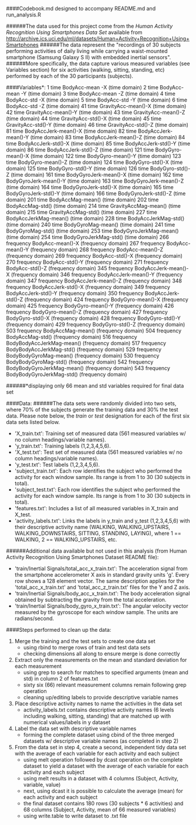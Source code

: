 ####Codebook.md designed to accompany README.md and run_analysis.R

######The data used for this project come from the *Human Activity Recognition Using Smartphones Data Set* available from http://archive.ics.uci.edu/ml/datasets/Human+Activity+Recognition+Using+Smartphones
######The data represent the "recordings of 30 subjects performing activities of daily living while carrying a waist-mounted smartphone (Samsung Galaxy S II) with embedded inertial sensors". 
######More specifically, the data capture various measured variables (see Variables section) for six activities (walking, sitting, standing, etc) performed by each of the 30 participants (subjects). 

####Variables*:
1 time BodyAcc-mean -X (time domain)
2 time BodyAcc-mean -Y (time domain)
3 time BodyAcc-mean -Z (time domain)
4 time BodyAcc-std -X (time domain)
5 time BodyAcc-std -Y (time domain)
6 time BodyAcc-std -Z (time domain)
41 time GravityAcc-mean()-X (time domain)
42 time GravityAcc-mean()-Y (time domain)
43 time GravityAcc-mean()-Z (time domain)
44 time GravityAcc-std()-X (time domain)
45 time GravityAcc-std()-Y (time domain)
46 time GravityAcc-std()-Z (time domain)
81 time BodyAccJerk-mean()-X (time domain)
82 time BodyAccJerk-mean()-Y (time domain)
83 time BodyAccJerk-mean()-Z (time domain)
84 time BodyAccJerk-std()-X (time domain)
85 time BodyAccJerk-std()-Y (time domain)
86 time BodyAccJerk-std()-Z (time domain)
121 time BodyGyro-mean()-X (time domain)
122 time BodyGyro-mean()-Y (time domain)
123 time BodyGyro-mean()-Z (time domain)
124 time BodyGyro-std()-X (time domain)
125 time BodyGyro-std()-Y (time domain)
126 time BodyGyro-std()-Z (time domain)
161 time BodyGyroJerk-mean()-X (time domain)
162 time BodyGyroJerk-mean()-Y (time domain)
163 time BodyGyroJerk-mean()-Z (time domain)
164 time BodyGyroJerk-std()-X (time domain)
165 time BodyGyroJerk-std()-Y (time domain)
166 time BodyGyroJerk-std()-Z (time domain)
201 time BodyAccMag-mean() (time domain)
202 time BodyAccMag-std() (time domain)
214 time GravityAccMag-mean() (time domain)
215 time GravityAccMag-std() (time domain)
227 time BodyAccJerkMag-mean() (time domain)
228 time BodyAccJerkMag-std() (time domain)
240 time BodyGyroMag-mean() (time domain)
241 time BodyGyroMag-std() (time domain)
253 time BodyGyroJerkMag-mean() (time domain)
254 time BodyGyroJerkMag-std() (time domain)
266 frequency BodyAcc-mean()-X (frequency domain)
267 frequency BodyAcc-mean()-Y (frequency domain)
268 frequency BodyAcc-mean()-Z (frequency domain)
269 frequency BodyAcc-std()-X (frequency domain)
270 frequency BodyAcc-std()-Y (frequency domain)
271 frequency BodyAcc-std()-Z (frequency domain)
345 frequency BodyAccJerk-mean()-X (frequency domain)
346 frequency BodyAccJerk-mean()-Y (frequency domain)
347 frequency BodyAccJerk-mean()-Z (frequency domain)
348 frequency BodyAccJerk-std()-X (frequency domain)
349 frequency BodyAccJerk-std()-Y (frequency domain)
350 frequency BodyAccJerk-std()-Z (frequency domain)
424 frequency BodyGyro-mean()-X (frequency domain)
425 frequency BodyGyro-mean()-Y (frequency domain)
426 frequency BodyGyro-mean()-Z (frequency domain)
427 frequency BodyGyro-std()-X (frequency domain)
428 frequency BodyGyro-std()-Y (frequency domain)
429 frequency BodyGyro-std()-Z (frequency domain)
503 frequency BodyAccMag-mean() (frequency domain)
504 frequency BodyAccMag-std() (frequency domain)
516 frequency BodyBodyAccJerkMag-mean() (frequency domain)
517 frequency BodyBodyAccJerkMag-std() (frequency domain)
529 frequency BodyBodyGyroMag-mean() (frequency domain)
530 frequency BodyBodyGyroMag-std() (frequency domain)
542 frequency BodyBodyGyroJerkMag-mean() (frequency domain)
543 frequency BodyBodyGyroJerkMag-std() (frequency domain)

######*displaying only 66 mean and std variables required for final data set 

####Data:
######The data sets were randomly divided into two sets, where 70% of the subjects generate the training data and 30% the test data.  Please note below, the *train* or *test* designation for each of the first six data sets listed below.
- 'X_train.txt': Training set of measured data (561 measured variables w/ no column headings/variable names).
- 'y_train.txt': Training labels (1,2,3,4,5,6).
- 'X_test.txt': Test set of measured data (561 measured variables w/ no column headings/variable names).
- 'y_test.txt': Test labels (1,2,3,4,5,6).
- 'subject_train.txt': Each row identifies the subject who performed the activity for each window sample. Its range is from 1 to 30 (30 subjects in total). 
- 'subject_test.txt': Each row identifies the subject who performed the activity for each window sample. Its range is from 1 to 30 (30 subjects in total). 
- 'features.txt': Includes a list of all measured variables in X_train and X_test.
- 'activity_labels.txt': Links the labels in y_train and y_test (1,2,3,4,5,6) with their descriptive activity name (WALKING, WALKING_UPSTAIRS, WALKING_DOWNSTAIRS, SITTING, STANDING, LAYING), where 1 == WALKING, 2 == WALKING_UPSTAIRS, etc.

######Additional data available but not used in this analysis (from Human Activity Recognition Using Smartphones Dataset README file):
- 'train/Inertial Signals/total_acc_x_train.txt': The acceleration signal from the smartphone accelerometer X axis in standard gravity units 'g'. Every row shows a 128 element vector. The same description applies for the 'total_acc_x_train.txt' and 'total_acc_z_train.txt' files for the Y and Z axis. 
- 'train/Inertial Signals/body_acc_x_train.txt': The body acceleration signal obtained by subtracting the gravity from the total acceleration. 
- 'train/Inertial Signals/body_gyro_x_train.txt': The angular velocity vector measured by the gyroscope for each window sample. The units are radians/second. 



####Steps performed to clean up the data:
1. Merge the training and the test sets to create one data set 
      - using rbind to merge rows of train and test data sets 
      - checking dimensions all along to ensure merge is done correctly
2. Extract only the measurements on the mean and standard deviation for each measurement
      - using grep to search for matches to specified arguments (mean and std) in column 2 of features.txt
      - sixty six (66) relevant measurement columns remain following grep operation 
      - cleaning up/editing labels to provide descriptive variable names
3. Place descriptive activity names to name the activities in the data set 
      - activity_labels.txt contains descriptive activity names (6 levels including walking, sitting, standing) that are matched up with numerical values/labels in y dataset
4. Label the data set with descriptive variable names 
      - forming the complete dataset using cbind of the three merged datasets w/ descriptive variable names (as completed in step 2)
5. From the data set in step 4, create a second, independent tidy data set with the average of each variable for each activity and each subject 
      - using melt operation followed by dcast operation on the complete dataset to yield a dataset with the average of each variable for each activity and each subject
      - using melt results in a dataset with 4 columns (Subject, Activity, variable, value)
      - next, using dcast it is possible to calculate the average (mean) for each activity and each subject
      - the final dataset contains 180 rows (30 subjects * 6 activities) and 68 columns (Subject, Activity, mean of 66 measured variables)
      - using write.table to write dataset to .txt file
